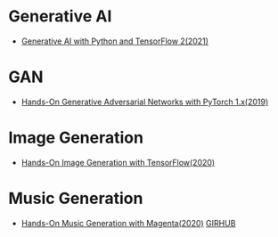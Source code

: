 # Generative AI
- [Generative AI with Python and TensorFlow 2(2021)](https://www.packtpub.com/product/generative-ai-with-python-and-tensorflow-2/9781800200883)

# GAN
- [Hands-On Generative Adversarial Networks with PyTorch 1.x(2019)](https://www.packtpub.com/product/hands-on-generative-adversarial-networks-with-pytorch-1x/9781789530513)

# Image Generation 
- [Hands-On Image Generation with TensorFlow(2020)](https://www.packtpub.com/product/hands-on-image-generation-with-tensorflow/9781838826789?utm_source=github&utm_medium=repository&utm_campaign=9781838826789)



# Music Generation 

- [Hands-On Music Generation with Magenta(2020)](https://www.packtpub.com/product/hands-on-music-generation-with-magenta/9781838824419) [GIRHUB](https://github.com/PacktPublishing/hands-on-music-generation-with-magenta)
